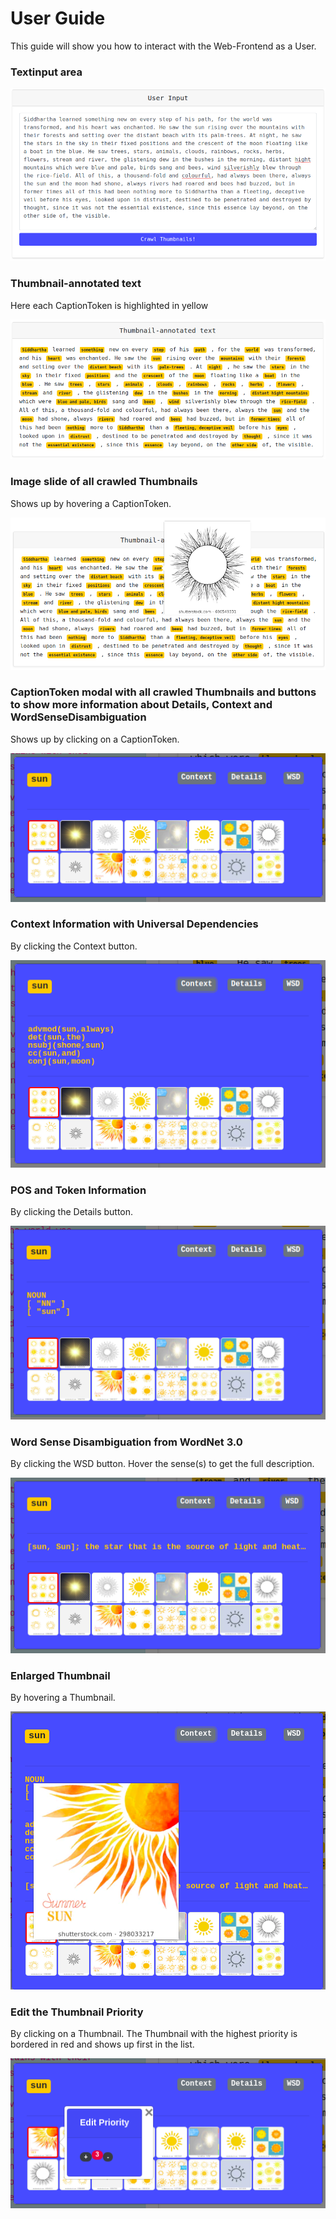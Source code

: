 # User Guide
This guide will show you how to interact with the Web-Frontend as a User.

### Textinput area

![](./input_text.png)

### Thumbnail-annotated text
Here each CaptionToken is highlighted in yellow

![](./annotated_text.png)

### Image slide of all crawled Thumbnails
Shows up by hovering a CaptionToken.

![](./annotated_text_hover.png)

### CaptionToken modal with all crawled Thumbnails and buttons to show more information about Details, Context and WordSenseDisambiguation
Shows up by clicking on a CaptionToken.

![](./captionToken_start.png)

### Context Information with Universal Dependencies
By clicking the Context button.

![](./captionToken_context.png)

### POS and Token Information
By clicking the Details button.

![](./captionToken_details.png)

### Word Sense Disambiguation from WordNet 3.0
By clicking the WSD button. Hover the sense(s) to get the full description.

![](./captionToken_wsd.png)

### Enlarged Thumbnail
By hovering a Thumbnail.

![](./thumbnail_hover.png)

### Edit the Thumbnail Priority
By clicking on a Thumbnail. The Thumbnail with the highest priority is bordered in red and shows up first in the list.

![](./thumbnail_edited.png)
